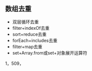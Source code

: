 ## 数组去重
- 双层循环去重
- filter+indexOf去重
- sort+reduce去重
- forEach+includes去重
- filter+map去重
- set+Array.from或set+对象展开运算符

1，509， 